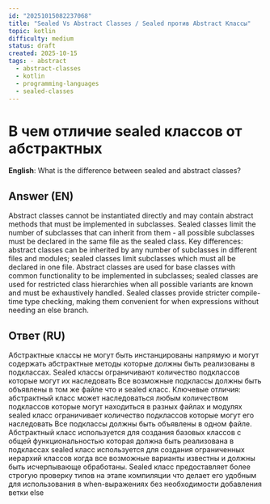 ```yaml
---
id: "20251015082237068"
title: "Sealed Vs Abstract Classes / Sealed против Abstract Классы"
topic: kotlin
difficulty: medium
status: draft
created: 2025-10-15
tags: - abstract
  - abstract-classes
  - kotlin
  - programming-languages
  - sealed-classes
---
```

# В чем отличие sealed классов от абстрактных

**English**: What is the difference between sealed and abstract classes?

## Answer (EN)
Abstract classes cannot be instantiated directly and may contain abstract methods that must be implemented in subclasses. Sealed classes limit the number of subclasses that can inherit from them - all possible subclasses must be declared in the same file as the sealed class. Key differences: abstract classes can be inherited by any number of subclasses in different files and modules; sealed classes limit subclasses which must all be declared in one file. Abstract classes are used for base classes with common functionality to be implemented in subclasses; sealed classes are used for restricted class hierarchies when all possible variants are known and must be exhaustively handled. Sealed classes provide stricter compile-time type checking, making them convenient for when expressions without needing an else branch.

## Ответ (RU)
Абстрактные классы не могут быть инстанцированы напрямую и могут содержать абстрактные методы которые должны быть реализованы в подклассах. Sealed классы ограничивают количество подклассов которые могут их наследовать Все возможные подклассы должны быть объявлены в том же файле что и sealed класс. Ключевые отличия: абстрактный класс может наследоваться любым количеством подклассов которые могут находиться в разных файлах и модулях sealed класс ограничивает количество подклассов которые могут его наследовать Все подклассы должны быть объявлены в одном файле. Абстрактный класс используется для создания базовых классов с общей функциональностью которая должна быть реализована в подклассах sealed класс используется для создания ограниченных иерархий классов когда все возможные варианты известны и должны быть исчерпывающе обработаны. Sealed класс предоставляет более строгую проверку типов на этапе компиляции что делает его удобным для использования в when-выражениях без необходимости добавления ветки else

